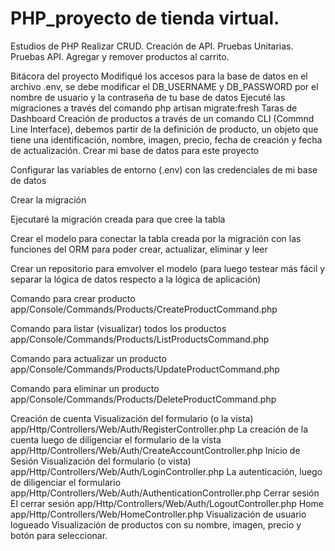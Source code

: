 # PHP_proyecto de tienda virtual.
Estudios de PHP
Realizar CRUD.
Creación de API.
Pruebas Unitarias.
Pruebas API.
Agregar y remover productos al carrito.

Bitácora del proyecto
Modifiqué los accesos para la base de datos en el archivo .env, se debe modificar el DB_USERNAME y DB_PASSWORD por el nombre de usuario y la contraseña de tu base de datos
Ejecuté las migraciones a través del comando php artisan migrate:fresh
Taras de Dashboard
Creación de productos a través de un comando CLI (Commnd Line Interface), debemos partir de la definición de producto, un objeto que tiene una identificación, nombre, imagen, precio, fecha de creación y fecha de actualización.
Crear mi base de datos para este proyecto

Configurar las variables de entorno (.env) con las credenciales de mi base de datos

Crear la migración

Ejecutaré la migración creada para que cree la tabla

Crear el modelo para conectar la tabla creada por la migración con las funciones del ORM para poder crear, actualizar, eliminar y leer

Crear un repositorio para emvolver el modelo (para luego testear más fácil y separar la lógica de datos respecto a la lógica de aplicación)

Comando para crear producto app/Console/Commands/Products/CreateProductCommand.php

Comando para listar (visualizar) todos los productos app/Console/Commands/Products/ListProductsCommand.php

Comando para actualizar un producto app/Console/Commands/Products/UpdateProductCommand.php

Comando para eliminar un producto app/Console/Commands/Products/DeleteProductCommand.php

Creación de cuenta
Visualización del formulario (o la vista) app/Http/Controllers/Web/Auth/RegisterController.php
La creación de la cuenta luego de diligenciar el formulario de la vista app/Http/Controllers/Web/Auth/CreateAccountController.php
Inicio de Sesión
Visualización del formulario (o vista) app/Http/Controllers/Web/Auth/LoginController.php
La autenticación, luego de diligenciar el formulario app/Http/Controllers/Web/Auth/AuthenticationController.php
Cerrar sesión
El cerrar sesión app/Http/Controllers/Web/Auth/LogoutController.php
Home app/Http/Controllers/Web/HomeController.php
Visualización de usuario logueado
Visualización de productos con su nombre, imagen, precio y botón para seleccionar.
